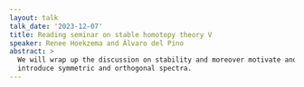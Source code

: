 ```yaml
---
layout: talk
talk_date: '2023-12-07'
title: Reading seminar on stable homotopy theory V
speaker: Renee Hoekzema and Álvaro del Pino
abstract: >
  We will wrap up the discussion on stability and moreover motivate and
  introduce symmetric and orthogonal spectra.
---
```

